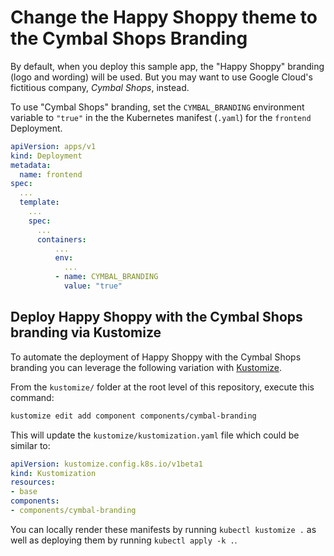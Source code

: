 # Change the Happy Shoppy theme to the Cymbal Shops Branding

By default, when you deploy this sample app, the "Happy Shoppy" branding (logo and wording) will be used.
But you may want to use Google Cloud's fictitious company, _Cymbal Shops_, instead.

To use "Cymbal Shops" branding, set the `CYMBAL_BRANDING` environment variable to `"true"` in the the Kubernetes manifest (`.yaml`) for the `frontend` Deployment.

```yaml
apiVersion: apps/v1
kind: Deployment
metadata:
  name: frontend
spec:
  ...
  template:
    ...
    spec:
      ...
      containers:
          ...
          env:
            ...
          - name: CYMBAL_BRANDING
            value: "true"
```

## Deploy Happy Shoppy with the Cymbal Shops branding via Kustomize

To automate the deployment of Happy Shoppy with the Cymbal Shops branding you can leverage the following variation with [Kustomize](../..).

From the `kustomize/` folder at the root level of this repository, execute this command:

```bash
kustomize edit add component components/cymbal-branding
```

This will update the `kustomize/kustomization.yaml` file which could be similar to:

```yaml
apiVersion: kustomize.config.k8s.io/v1beta1
kind: Kustomization
resources:
- base
components:
- components/cymbal-branding
```

You can locally render these manifests by running `kubectl kustomize .` as well as deploying them by running `kubectl apply -k .`.
